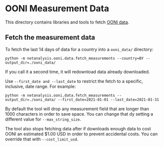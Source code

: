 # OONI Measurement Data

This directory contains libraries and tools to fetch [OONI data](https://ooni.org/data/).

## Fetch the measurement data

To fetch the last 14 days of data for a country into a `ooni_data/` directory:

    python -m netanalysis.ooni.data.fetch_measurements --country=BY --output_dir=./ooni_data/

If you call it a second time, it will redownload data already downloaded.

Use `--first_date and --last_date` to restrict the fetch to a specific, inclusive, date range. For example:

    python -m netanalysis.ooni.data.fetch_measurements --output_dir=./ooni_data/ --first_date=2021-01-01 --last_date=2021-01-31

By default the tool will drop any measurement field that are longer than 1000 characters in order to save space. You can change that dy setting a different value for `--max_string_size`.

The tool also stops fetching data after if downloads enough data to cost OONI an estimated $1.00 USD in order to prevent accidental costs. You can override that with `--cost_limit_usd`.
